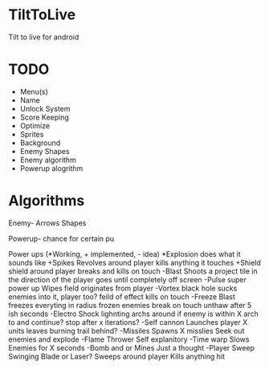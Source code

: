 TiltToLive
==========

Tilt to live for android


TODO
====
* Menu(s)
* Name
* Unlock System
* Score Keeping
* Optimize
* Sprites
* Background
* Enemy Shapes
* Enemy algorithm
* Powerup alogrithm


Algorithms
==========

Enemy-
	Arrows
	Shapes
	

Powerup-
	chance for certain pu


Power ups
(*Working, + implemented, - idea)
*Explosion
	does what it sounds like
+Spikes
	Revolves around player
	kills anything it touches
+Shield
	shield around player
	breaks and kills on touch
-Blast
	Shoots a project tile in the direction of the player
	goes until completely off screen
-Pulse
	super power up
	Wipes field
	originates from player
-Vortex
	black hole
	sucks enemies into it, player too?
	feild of effect
	kills on touch
-Freeze Blast
	freezes everyting in radius
	frozen enemies break on touch
	unthaw after 5 ish seconds
-Electro Shock
	lighnting archs around
	if enemy is within X arch to and continue?
	stop after x iterations?
-Self cannon
	Launches player X units
	leaves burning trail behind?
-Missiles
	Spawns X misslies
	Seek out enemies and explode
-Flame Thrower
	Self explanitory
-Time warp
	Slows Enemies for X seconds
-Bomb and or Mines
	Just a thought
-Player Sweep
	Swinging Blade or Laser?
	Sweeps around player
	Kills anything hit
